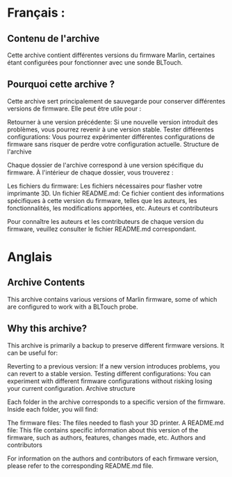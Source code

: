 
# Français : 

## Contenu de l'archive

Cette archive contient différentes versions du firmware Marlin, certaines étant configurées pour fonctionner avec une sonde BLTouch.

## Pourquoi cette archive ?

Cette archive sert principalement de sauvegarde pour conserver différentes versions de firmware. Elle peut être utile pour :

Retourner à une version précédente: Si une nouvelle version introduit des problèmes, vous pourrez revenir à une version stable.
Tester différentes configurations: Vous pourrez expérimenter différentes configurations de firmware sans risquer de perdre votre configuration actuelle.
Structure de l'archive

Chaque dossier de l'archive correspond à une version spécifique du firmware. À l'intérieur de chaque dossier, vous trouverez :

Les fichiers du firmware: Les fichiers nécessaires pour flasher votre imprimante 3D.
Un fichier README.md: Ce fichier contient des informations spécifiques à cette version du firmware, telles que les auteurs, les fonctionnalités, les modifications apportées, etc.
Auteurs et contributeurs

Pour connaître les auteurs et les contributeurs de chaque version du firmware, veuillez consulter le fichier README.md correspondant.

# Anglais

## Archive Contents

This archive contains various versions of Marlin firmware, some of which are configured to work with a BLTouch probe.

## Why this archive?

This archive is primarily a backup to preserve different firmware versions. It can be useful for:

Reverting to a previous version: If a new version introduces problems, you can revert to a stable version.
Testing different configurations: You can experiment with different firmware configurations without risking losing your current configuration.
Archive structure

Each folder in the archive corresponds to a specific version of the firmware. Inside each folder, you will find:

The firmware files: The files needed to flash your 3D printer.
A README.md file: This file contains specific information about this version of the firmware, such as authors, features, changes made, etc.
Authors and contributors

For information on the authors and contributors of each firmware version, please refer to the corresponding README.md file.
